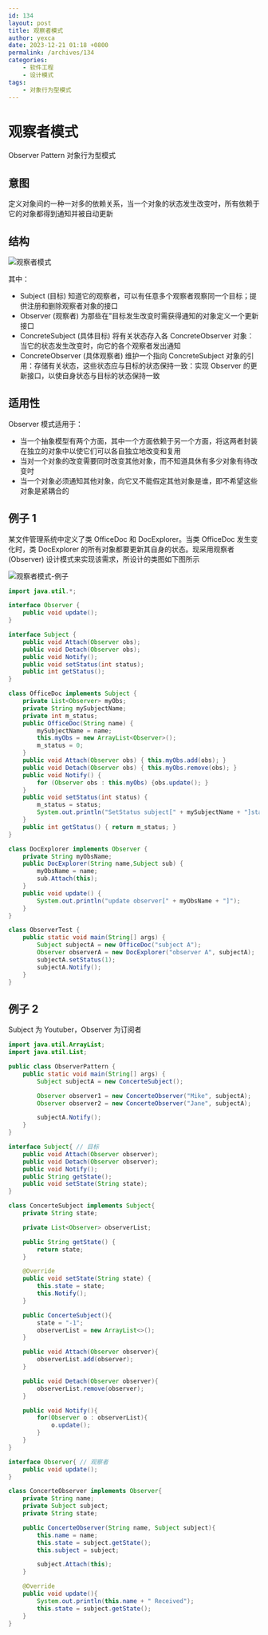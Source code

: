 ```yaml
---
id: 134
layout: post
title: 观察者模式
author: yexca
date: 2023-12-21 01:18 +0800
permalink: /archives/134
categories:
    - 软件工程
    - 设计模式
tags:
    - 对象行为型模式
---
```


# 观察者模式

Observer Pattern 对象行为型模式

## 意图
定义对象间的一种一对多的依赖关系，当一个对象的状态发生改变吋，所有依赖于它的对象都得到通知并被自动更新
## 结构

![观察者模式](https://cdn.jsdelivr.net/gh/yexca/picx-images-hosting@master/2023/03-设计模式/观察者模式.5x607bf0xvw0.webp)

其中：

* Subject (目标) 知道它的观察者，可以有任意多个观察者观察同一个目标；提供注册和删除观察者对象的接口
* Observer (观察者) 为那些在"目标发生改变时需获得通知的对象定义一个更新接口
* ConcreteSubject (具体目标) 将有关状态存入各 ConcreteObserver 对象：当它的状态发生改变时，向它的各个观察者发出通知
* ConcreteObserver (具体观察者) 维护一个指向 ConcreteSubject 对象的引用：存储有关状态，这些状态应与目标的状态保持一致：实现 Observer 的更新接口，以使自身状态与目标的状态保持一致

## 适用性

Observer 模式适用于：

* 当一个抽象模型有两个方面，其中一个方面依赖于另一个方面，将这两者封装在独立的对象中以使它们可以各自独立地改变和复用
* 当对一个对象的改变需要同时改变其他对象，而不知道具休有多少对象有待改变吋
* 当一个对象必须通知其他对象，向它又不能假定其他对象是谁，即不希望这些对象是紧耦合的

## 例子 1

某文件管理系统中定义了类 OfficeDoc 和 DocExplorer。当类 OfficeDoc 发生变化时，类 DocExplorer 的所有对象都要更新其自身的状态。现采用观察者 (Observer) 设计模式来实现该需求，所设计的类图如下图所示

![观察者模式-例子](https://cdn.statically.io/gh/yexca/picx-images-hosting@master/2023/03-设计模式/观察者模式-例子.4c9yd0dl3wq0.webp)

```java
import java.util.*;

interface Observer {
    public void update();
}

interface Subject {
    public void Attach(Observer obs);
    public void Detach(Observer obs);
    public void Notify();
    public void setStatus(int status);
    public int getStatus();
}

class OfficeDoc implements Subject {
    private List<Observer> myObs;
    private String mySubjectName;
    private int m_status;
    public OfficeDoc(String name) {
        mySubjectName = name;
        this.myObs = new ArrayList<Observer>();
        m_status = 0;
    }
    public void Attach(Observer obs) { this.myObs.add(obs); }
    public void Detach(Observer obs) { this.myObs.remove(obs); }
    public void Notify() {
        for (Observer obs : this.myObs) {obs.update(); }
    }
    public void setStatus(int status) {
        m_status = status;
        System.out.println("SetStatus subject[" + mySubjectName + "]status:" + status);
    }
    public int getStatus() { return m_status; }
}

class DocExplorer implements Observer {
    private String myObsName;
    public DocExplorer(String name,Subject sub) {
        myObsName = name;
        sub.Attach(this);
    }
    public void update() {
        System.out.println("update observer[" + myObsName + "]");
    }
}

class ObserverTest {
    public static void main(String[] args) {
        Subject subjectA = new OfficeDoc("subject A");
        Observer observerA = new DocExplorer("observer A", subjectA);
        subjectA.setStatus(1);
        subjectA.Notify();
    }
}
```

## 例子 2

Subject 为 Youtuber，Observer 为订阅者

```java
import java.util.ArrayList;
import java.util.List;

public class ObserverPattern {
    public static void main(String[] args) {
        Subject subjectA = new ConcerteSubject();

        Observer observer1 = new ConcerteObserver("Mike", subjectA);
        Observer observer2 = new ConcerteObserver("Jane", subjectA);

        subjectA.Notify();
    }
}

interface Subject{ // 目标
    public void Attach(Observer observer);
    public void Detach(Observer observer);
    public void Notify();
    public String getState();
    public void setState(String state);
}

class ConcerteSubject implements Subject{
    private String state;

    private List<Observer> observerList;

    public String getState() {
        return state;
    }

    @Override
    public void setState(String state) {
        this.state = state;
        this.Notify();
    }

    public ConcerteSubject(){
        state = "-1";
        observerList = new ArrayList<>();
    }

    public void Attach(Observer observer){
        observerList.add(observer);
    }

    public void Detach(Observer observer){
        observerList.remove(observer);
    }

    public void Notify(){
        for(Observer o : observerList){
            o.update();
        }
    }
}

interface Observer{ // 观察者
    public void update();
}

class ConcerteObserver implements Observer{
    private String name;
    private Subject subject;
    private String state;

    public ConcerteObserver(String name, Subject subject){
        this.name = name;
        this.state = subject.getState();
        this.subject = subject;

        subject.Attach(this);
    }

    @Override
    public void update(){
        System.out.println(this.name + " Received");
        this.state = subject.getState();
    }
}
```


